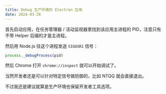 ```yaml
---
title: Debug 生产环境的 Electron 应用
date: 2024-03-28
---
```


首先启动应用，在任务管理器 / 活动监视器里找到该应用主进程的 PID，注意只有不带 Helper 后缀的才是主进程。

然后用 Node.js 往这个进程发送 `SIGUSR1` 信号：

```js
process._debugProcess(pid)
```

然后 Chrome 打开 `chrome://inspect` 就可以开始调试了。

当然开发者还是可以针对特定信号做防御的，比如 NTQQ 就会直接退出。

不过我还是建议就算是生产环境也保留开发者工具选项。
